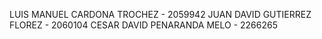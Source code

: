 LUIS MANUEL CARDONA TROCHEZ - 2059942
JUAN DAVID GUTIERREZ FLOREZ - 2060104
CESAR DAVID PENARANDA MELO - 2266265

